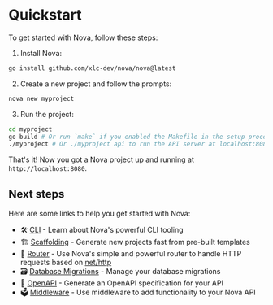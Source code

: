 # Quickstart

To get started with Nova, follow these steps:

1. Install Nova:

```sh
go install github.com/xlc-dev/nova/nova@latest
```

2. Create a new project and follow the prompts:

```sh
nova new myproject
```

3. Run the project:

```sh
cd myproject
go build # Or run `make` if you enabled the Makefile in the setup process
./myproject # Or ./myproject api to run the API server at localhost:8080
```

That's it! Now you got a Nova project up and running at `http://localhost:8080`.

## Next steps

Here are some links to help you get started with Nova:

- 🛠️ [CLI](./cli.md) - Learn about Nova's powerful CLI tooling
- 🏗️ [Scaffolding](./scaffolding.md) - Generate new projects fast from pre-built templates
- 🔀 [Router](./router.md) - Use Nova's simple and powerful router to handle HTTP requests based on [net/http](https://pkg.go.dev/net/http)
- 🗃️ [Database Migrations](./database_migrations.md) - Manage your database migrations
- 🔐 [OpenAPI](./openapi.md) - Generate an OpenAPI specification for your API
- 🗳️ [Middleware](./middleware.md) - Use middleware to add functionality to your Nova API
